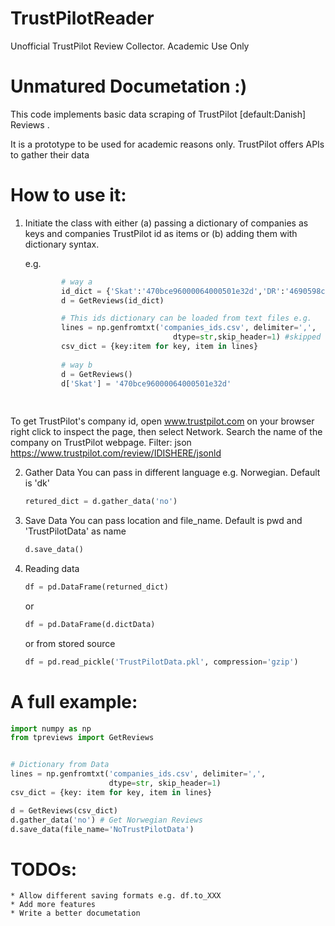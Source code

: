 # TrustPilotReader
Unofficial TrustPilot Review Collector. Academic Use Only

# Unmatured Documetation :)

This code implements basic data scraping of TrustPilot [default:Danish] Reviews .

It is a prototype to be used for academic reasons only.
TrustPilot offers APIs to gather their data
 

# How to use it:

1. Initiate the class with either (a) passing a dictionary of companies as keys
    and companies TrustPilot id as items or (b) adding them with dictionary syntax.

    e.g.
    ```python
            # way a
            id_dict = {'Skat':'470bce96000064000501e32d','DR':'4690598c00006400050003ee'}
            d = GetReviews(id_dict)

            # This ids dictionary can be loaded from text files e.g.
            lines = np.genfromtxt('companies_ids.csv', delimiter=',',
                                     dtype=str,skip_header=1) #skipped header
            csv_dict = {key:item for key, item in lines}
            
            # way b 
            d = GetReviews()
            d['Skat'] = '470bce96000064000501e32d'
        
        

To get TrustPilot's company id, open www.trustpilot.com on your browser
right click to inspect the page, then select Network. Search the name
of the company on TrustPilot webpage. Filter: json
https://www.trustpilot.com/review/IDISHERE/jsonld   

2. Gather Data 
    You can pass in different language e.g. Norwegian. Default is 'dk'
    ```python
    retured_dict = d.gather_data('no')
    ```
3. Save Data
    You can pass location and file_name. Default is pwd and 'TrustPilotData' as name
    ```python
    d.save_data()
    ```
4. Reading data
    ```python
    df = pd.DataFrame(returned_dict)
    ```
    or
    ```python
    df = pd.DataFrame(d.dictData)
    ```
    or from stored source

    ```python
    df = pd.read_pickle('TrustPilotData.pkl', compression='gzip')
    ```
# A full example:

```python
import numpy as np
from tpreviews import GetReviews


# Dictionary from Data 
lines = np.genfromtxt('companies_ids.csv', delimiter=',',
                      dtype=str, skip_header=1)
csv_dict = {key: item for key, item in lines}

d = GetReviews(csv_dict)
d.gather_data('no') # Get Norwegian Reviews
d.save_data(file_name='NoTrustPilotData')
```

# TODOs:
    * Allow different saving formats e.g. df.to_XXX
    * Add more features
    * Write a better documetation

